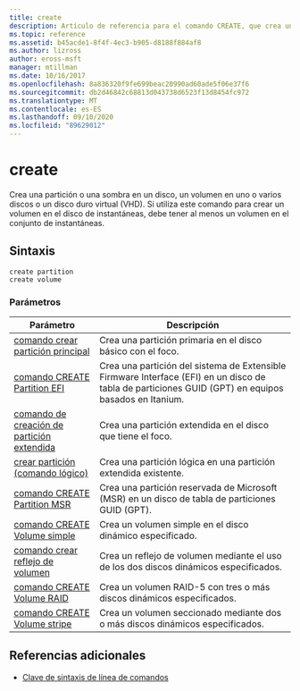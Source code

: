 ```yaml
---
title: create
description: Artículo de referencia para el comando CREATE, que crea una partición o una partición de instantáneas en un disco, un volumen en uno o varios discos o un disco duro virtual (VHD).
ms.topic: reference
ms.assetid: b45acde1-8f4f-4ec3-b905-d8188f884af8
ms.author: lizross
author: eross-msft
manager: mtillman
ms.date: 10/16/2017
ms.openlocfilehash: 8a836320f9fe699beac20990ad60ade5f06e37f6
ms.sourcegitcommit: db2d46842c68813d043738d6523f13d8454fc972
ms.translationtype: MT
ms.contentlocale: es-ES
ms.lasthandoff: 09/10/2020
ms.locfileid: "89629012"
---
```

# <a name="create"></a>create

Crea una partición o una sombra en un disco, un volumen en uno o varios discos o un disco duro virtual (VHD). Si utiliza este comando para crear un volumen en el disco de instantáneas, debe tener al menos un volumen en el conjunto de instantáneas.

## <a name="syntax"></a>Sintaxis

```
create partition
create volume
```

### <a name="parameters"></a>Parámetros

| Parámetro | Descripción |
| --------- | ----------- |
| [comando crear partición principal](create-partition-primary.md) | Crea una partición primaria en el disco básico con el foco. |
| [comando CREATE Partition EFI](create-partition-efi.md) | Crea una partición del sistema de Extensible Firmware Interface (EFI) en un disco de tabla de particiones GUID (GPT) en equipos basados en Itanium. |
| [comando de creación de partición extendida](create-partition-extended.md) | Crea una partición extendida en el disco que tiene el foco. |
| [crear partición (comando lógico)](create-partition-logical.md) | Crea una partición lógica en una partición extendida existente. |
| [comando CREATE Partition MSR](create-partition-msr.md) | Crea una partición reservada de Microsoft (MSR) en un disco de tabla de particiones GUID (GPT). |
| [comando CREATE Volume simple](create-volume-simple.md) | Crea un volumen simple en el disco dinámico especificado. |
| [comando crear reflejo de volumen](create-volume-mirror.md) | Crea un reflejo de volumen mediante el uso de los dos discos dinámicos especificados. |
| [comando CREATE Volume RAID](create-volume-raid.md) | Crea un volumen RAID-5 con tres o más discos dinámicos especificados. |
| [comando CREATE Volume stripe](create-volume-stripe.md) | Crea un volumen seccionado mediante dos o más discos dinámicos especificados. |

## <a name="additional-references"></a>Referencias adicionales

- [Clave de sintaxis de línea de comandos](command-line-syntax-key.md)
